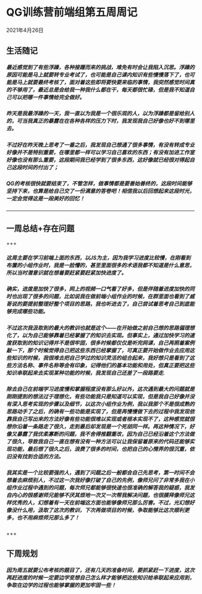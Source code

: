 # QG训练营前端组第五周周记

2021年4月26日

## 生活随记

#####        最近感觉到了有些浮躁，各种接踵而来的挑战，难免有时会让我陷入沉思。浮躁的原因可能是马上就要转专业考试了，也可能是自己课内知识有些慢慢落下了，也可能是马上就要最终考核了，面对着这些即将要快要来临的事情，我突然感觉时间真的不够用了，最近总是会给我一种我什么都在干，每天都很忙碌，但是我不知道自己可以把哪一件事情给完全做好。

#####        昨天是我最浮躁的一天，我一直以为我是一个很乐观的人，以为浮躁都是留给别人的，可当我真正的暴露在在各种各样的压力下时，我发现我自己好像也好不到哪里去。

#####        不过好在昨天晚上思考了一番之后，我发现自己想通了很多事情，有没有转成专业好像并不是特别重要，在哪里都一样可以学习自己喜欢的东西；有没有加进工作室好像也没有那么重要，这段期间我已经学到了很多东西，这好像就已经很对得起自己这段时间的付出了；

#####        QG的考核很快就要结束了，不管怎样，做事情都是要善始善终的，这段时间能够坚持下来，也算是给自己交了一份满意的答卷吧！相信我以后回想起来这段时光，一定会觉得这是一段美好的回忆！

***

## 一周总结+存在问题

+++

#####        这周主要在学习前端上面的东西，以JS为主，因为我学习进度比较慢，在刚看到布置的小组作业时，我是一脸懵的，甚至里面很多的术语我都不知道是什么意思，所以当时潜意识就在想着要赶紧要赶紧加快进度了。

#####        确实，进度是加快了很多，网上的视频一口气看了好多，但是伴随着进度加快的同时也出现了很多的问题，比如说我在做前端小组作业的时候，在群里面也看到了威哥说的要提前整理好整个项目的思路，我也听进去了，自己尝试着思考自己到底能够完成哪些功能。

#####        不过这次我汲取到的最大的教训也就是这个——在开始做之前自己想的思路偏理想化了，以为自己能够靠着已经掌握了的知识去实现。但事实上，通过加快学习的速度获取到的知识记得并不是很牢固，很多时候都仅仅是听完网课，自己再照着案例敲一下，那个时候觉得自己把这些东西已经掌握了，可真正要开始做作业去应用这些知识的时候，我很难去把自己学过的知识灵活的组合起来，我好想只是看到了这些方法名称、事件名称等会有印象，记得他们的基本功能和用处，但真正要把这些知识串联起来去实现某种功能的时候，我发现自己还差了一段路要走.

#####         除去自己在前端学习进度慢和掌握程度没有那么好以外，这次遇到最大的问题就是刚刚提到的想法过于理想化，有些功能我只是知道可以实现，但是我自己好像并没有深入思考实现的步骤以及细节，以这次小组作业为例，我以我那个不是很成熟的思路动手了之后，的确有一些功能是实现了，但是再慢慢做下去的过程中我发现依靠我自己写出来的方法好像有些功能很难以实现或者根本实现不了，这种感觉就很想你沿着一条路走了很久，走到最后却发现是一个死胡同一样。再这种情况下，好像又暴露了我优柔寡断的问题，我不舍得推翻重改，因为自己已经沿着这个方法做了很久，导致我自己一直在想有没有一种方法可以让我保留着原来的代码还能够实现功能，最后想了很久之后，浪费了很多的时间，也把自己的心情弄的很沉重，依旧没有找到合适的方法。

#####         我其实是一个比较要强的人，遇到了问题之后一般都会自己先思考，第一时间不会想着去麻烦别人，不过这一次我好像打破了自己的先例，像师兄问了非常多我在小组作业过程中遇到的问题，每次师兄都能够很快速也很准确的解答我的疑惑，我发自内心的很感谢师兄能够不厌其烦地一次又一次帮我解决问题，也很膜拜像师兄这样优秀的人，幻想着有一天在前端这方面也能够像师兄那么厉害。不过，光幻想好像没什么用，汲取了这次的教训，下次再做项目的时候，争取能够比这次顺利更多，也不用麻烦师兄那么多了！

+++

## 下周规划

#####        因为周五就要公布考核的题目了，还有几天的准备时间，要抓紧赶一下进度，这次再赶进度的时候一定要边学变想自己怎么样才能够把这些知识给串联起来应用到，争取在边学的过程也能够掌握的更加牢固一些！